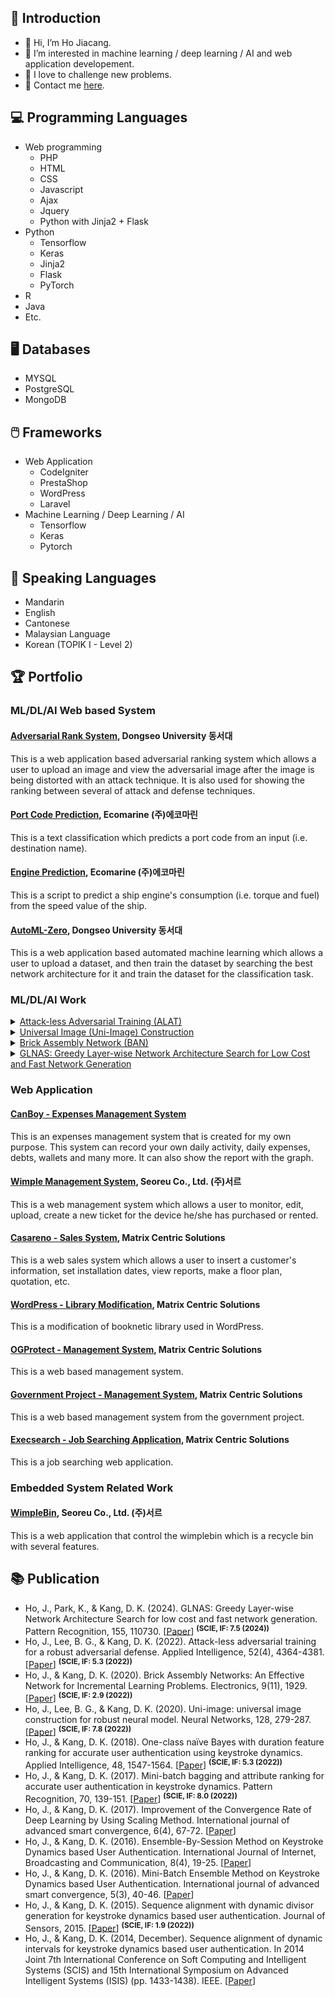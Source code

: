 ## 📑 Introduction
- 👋 Hi, I’m Ho Jiacang.
- 👀 I’m interested in machine learning / deep learning / AI and web application developement.
- 💪 I love to challenge new problems.
- 📧 Contact me [here](ho_jiacang@hotmail.com).

## 💻 Programming Languages
- Web programming
  - PHP
  - HTML
  - CSS
  - Javascript
  - Ajax
  - Jquery
  - Python with Jinja2 + Flask
- Python
  - Tensorflow
  - Keras
  - Jinja2
  - Flask
  - PyTorch
- R
- Java
- Etc.

## 🖥️ Databases
- MYSQL
- PostgreSQL
- MongoDB

## 🖱️ Frameworks
- Web Application
  - CodeIgniter
  - PrestaShop
  - WordPress
  - Laravel
- Machine Learning / Deep Learning / AI
  - Tensorflow
  - Keras
  - Pytorch

## 👅 Speaking Languages
- Mandarin
- English
- Cantonese
- Malaysian Language
- Korean (TOPIK I - Level 2)

## 🏆 Portfolio
### ML/DL/AI Web based System
#### [Adversarial Rank System](/adversarial_rank_system), Dongseo University 동서대
This is a web application based adversarial ranking system which allows a user to upload an image and view the adversarial image after the image is being distorted with an attack technique. It is also used for showing the ranking between several of attack and defense techniques.

#### [Port Code Prediction](/ecomarine), Ecomarine (주)에코마린
This is a text classification which predicts a port code from an input (i.e. destination name).

#### [Engine Prediction](https://github.com/canboy123/ecomarine_engine_prediction), Ecomarine (주)에코마린
This is a script to predict a ship engine's consumption (i.e. torque and fuel) from the speed value of the ship.

#### [AutoML-Zero](https://github.com/canboy123/automl_zero), Dongseo University 동서대
This is a web application based automated machine learning which allows a user to upload a dataset, and then train the dataset by searching the best network architecture for it and train the dataset for the classification task.

### ML/DL/AI Work
<details>
  <summary><a href="https://github.com/canboy123/alat">Attack-less Adversarial Training (ALAT)</a></summary>
  
  - Ho, J., Lee, B. G., & Kang, D. K. (2022). Attack-less adversarial training for a robust adversarial defense. Applied Intelligence, 52(4), 4364-4381. [[Paper](https://link.springer.com/article/10.1007/s10489-021-02523-y)]
</details>
<details>
  <summary><a href="https://github.com/canboy123/uip">Universal Image (Uni-Image) Construction</a></summary>
  
  - Ho, J., Lee, B. G., & Kang, D. K. (2020). Uni-image: universal image construction for robust neural model. Neural Networks, 128, 279-287. [[Paper](https://www.sciencedirect.com/science/article/abs/pii/S089360802030188X)]
</details>
<details>
  <summary><a href="https://github.com/canboy123/ban">Brick Assembly Network (BAN)</a></summary>
    
  - Ho, J., & Kang, D. K. (2020). Brick Assembly Networks: An Effective Network for Incremental Learning Problems. Electronics, 9(11), 1929. [[Paper](https://www.mdpi.com/2079-9292/9/11/1929)]
</details>
<details>
  <summary><a href="https://github.com/canboy123/glnas">GLNAS: Greedy Layer-wise Network Architecture Search for Low Cost and Fast Network Generation</a></summary>
  
  - Ho, J., Park, K., & Kang, D. K. (2024). GLNAS: Greedy Layer-wise Network Architecture Search for low cost and fast network generation. Pattern Recognition, 155, 110730. [[Paper]([https://www.sciencedirect.com/science/article/abs/pii/S089360802030188X](https://www.sciencedirect.com/science/article/abs/pii/S0031320324004813))]
</details>
  
### Web Application
#### [CanBoy - Expenses Management System](canboy)
This is an expenses management system that is created for my own purpose. This system can record your own daily activity, daily expenses, debts, wallets and many more. It can also show the report with the graph.

#### [Wimple Management System](/seoreu_cms), Seoreu Co., Ltd. (주)서르
This is a web management system which allows a user to monitor, edit, upload, create a new ticket for the device he/she has purchased or rented.

#### [Casareno - Sales System](/casareno), Matrix Centric Solutions
This is a web sales system which allows a user to insert a customer's information, set installation dates, view reports, make a floor plan, quotation, etc.

#### [WordPress - Library Modification](/sesb), Matrix Centric Solutions
This is a modification of booknetic library used in WordPress.

#### [OGProtect - Management System](/ogprotect), Matrix Centric Solutions
This is a web based management system.

#### [Government Project - Management System](/government), Matrix Centric Solutions
This is a web based management system from the government project.

#### [Execsearch - Job Searching Application](/execsearch), Matrix Centric Solutions
This is a job searching web application.

### Embedded System Related Work
#### [WimpleBin](/wimplebin), Seoreu Co., Ltd. (주)서르
This is a web application that control the wimplebin which is a recycle bin with several features.

## 📚 Publication 
- Ho, J., Park, K., & Kang, D. K. (2024). GLNAS: Greedy Layer-wise Network Architecture Search for low cost and fast network generation. Pattern Recognition, 155, 110730. [[Paper](https://www.sciencedirect.com/science/article/abs/pii/S0031320324004813)] <sup>**(SCIE, IF: 7.5 (2024))**</sup>
- Ho, J., Lee, B. G., & Kang, D. K. (2022). Attack-less adversarial training for a robust adversarial defense. Applied Intelligence, 52(4), 4364-4381. [[Paper](https://link.springer.com/article/10.1007/s10489-021-02523-y)] <sup>**(SCIE, IF: 5.3 (2022))**</sup>
- Ho, J., & Kang, D. K. (2020). Brick Assembly Networks: An Effective Network for Incremental Learning Problems. Electronics, 9(11), 1929. [[Paper](https://www.mdpi.com/2079-9292/9/11/1929)] <sup>**(SCIE, IF: 2.9 (2022))**</sup>
- Ho, J., Lee, B. G., & Kang, D. K. (2020). Uni-image: universal image construction for robust neural model. Neural Networks, 128, 279-287. [[Paper](https://www.sciencedirect.com/science/article/abs/pii/S089360802030188X)] <sup>**(SCIE, IF: 7.8 (2022))**</sup>
- Ho, J., & Kang, D. K. (2018). One-class naïve Bayes with duration feature ranking for accurate user authentication using keystroke dynamics. Applied Intelligence, 48, 1547-1564. [[Paper](https://link.springer.com/article/10.1007/s10489-017-1020-2)] <sup>**(SCIE, IF: 5.3 (2022))**</sup>
- Ho, J., & Kang, D. K. (2017). Mini-batch bagging and attribute ranking for accurate user authentication in keystroke dynamics. Pattern Recognition, 70, 139-151. [[Paper](https://www.sciencedirect.com/science/article/abs/pii/S003132031730184X)] <sup>**(SCIE, IF: 8.0 (2022))**</sup>
- Ho, J., & Kang, D. K. (2017). Improvement of the Convergence Rate of Deep Learning by Using Scaling Method. International journal of advanced smart convergence, 6(4), 67-72. [[Paper](https://koreascience.kr/article/JAKO201707851602748.page)]
- Ho, J., & Kang, D. K. (2016). Ensemble-By-Session Method on Keystroke Dynamics based User Authentication. International Journal of Internet, Broadcasting and Communication, 8(4), 19-25. [[Paper](https://koreascience.kr/article/JAKO201632073077485.pdf)]
- Ho, J., & Kang, D. K. (2016). Mini-Batch Ensemble Method on Keystroke Dynamics based User Authentication. International journal of advanced smart convergence, 5(3), 40-46. [[Paper](https://koreascience.kr/article/JAKO201630762634086.page)]
- Ho, J., & Kang, D. K. (2015). Sequence alignment with dynamic divisor generation for keystroke dynamics based user authentication. Journal of Sensors, 2015. [[Paper](https://www.hindawi.com/journals/js/2015/935986/)] <sup>**(SCIE, IF: 1.9 (2022))**</sup>
- Ho, J., & Kang, D. K. (2014, December). Sequence alignment of dynamic intervals for keystroke dynamics based user authentication. In 2014 Joint 7th International Conference on Soft Computing and Intelligent Systems (SCIS) and 15th International Symposium on Advanced Intelligent Systems (ISIS) (pp. 1433-1438). IEEE. [[Paper](https://ieeexplore.ieee.org/abstract/document/7044658)]
<!---
canboy123/canboy123 is a ✨ special ✨ repository because its `README.md` (this file) appears on your GitHub profile.
You can click the Preview link to take a look at your changes.
--->
